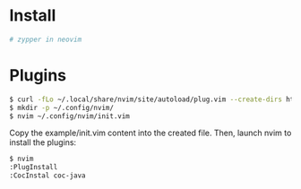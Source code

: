 # Install

```sh
# zypper in neovim
```


# Plugins

```sh
$ curl -fLo ~/.local/share/nvim/site/autoload/plug.vim --create-dirs https://raw.githubusercontent.com/junegunn/vim-plug/master/plug.vim
$ mkdir -p ~/.config/nvim/
$ nvim ~/.config/nvim/init.vim
```

Copy the example/init.vim content into the created file. Then, launch nvim to install the plugins:

```sh
$ nvim
:PlugInstall
:CocInstal coc-java
```

